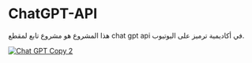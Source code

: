 # ChatGPT-API

هذا المشروع هو مشروع تابع لمقطع chat gpt api في أكاديمية ترميز على اليوتيوب.

[![Chat GPT Copy 2](https://user-images.githubusercontent.com/29100623/224706621-14f13882-a92b-40e1-bfe6-588cd6fec42d.png)](https://youtu.be/-RKwo0BSYL0)
